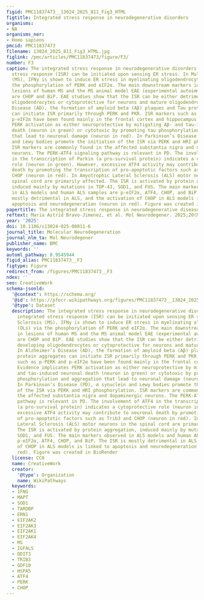 ```yaml
---
figid: PMC11837473__13024_2025_811_Fig3_HTML
figtitle: Integrated stress response in neurodegenerative disorders
organisms:
- NA
organisms_ner:
- Homo sapiens
pmcid: PMC11837473
filename: 13024_2025_811_Fig3_HTML.jpg
figlink: /pmc/articles/PMC11837473/figure/F3/
number: F3
caption: The integrated stress response in neurodegenerative disorders. The integrated
  stress response (ISR) can be initiated upon sensing ER stress. In Multiple Sclerosis
  (MS), IFNγ is shown to induce ER stress in myelinating oligodendrocytes (OLs) via
  the phosphorylation of PERK and eIF2α. The main downstream markers identified in
  lesions of human MS and the MS animal model EAE (experimental autoimmune encephalomyelitis)
  are CHOP and BiP. EAE studies show that the ISR can be either detrimental for developing
  oligodendrocytes or cytoprotective for neurons and mature oligodendrocytes. In Alzheimer’s
  Disease (AD), the formation of amyloid beta (Aβ) plaques and Tau protein aggregates
  can initiate ISR primarily through PERK and PKR. ISR markers such as p-PERK and
  p-eIF2α have been found mainly in the frontal cortex and hippocampus. Evidence implicates
  PERK activation as either neuroprotective by mitigating Aβ- and tau-induced neuronal
  death (neuron in green) or cytotoxic by promoting tau phosphorylation and aggregation
  that lead to neuronal damage (neuron in red). In Parkinson’s Disease (PD), α synuclein
  and Lewy bodies promote the initiation of the ISR via PERK and HRI phosphorylation.
  ISR markers are commonly found in the affected substantia nigra and dopaminergic
  neurons. The PERK-ATF4 signaling pathway is relevant in PD. The involvement of ATF4
  in the transcription of Parkin (a pro-survival protein) indicates a cytoprotective
  role (neuron in green). However, excessive ATF4 activity may contribute to neuronal
  death by promoting the transcription of pro-apoptotic factors such as Trib3 and
  CHOP (neuron in red). In Amyotrophic Lateral Sclerosis (ALS) motor neurons in the
  spinal cord are primarily affected. The ISR is activated by protein aggregation,
  induced mainly by mutations in TDP-43, SOD1, and FUS. The main markers observed
  in ALS models and human ALS samples are p-eIF2α, ATF4, CHOP, and BiP. The ISR is
  mostly detrimental in ALS, and the activation of CHOP in ALS models is linked to
  apoptosis and neurodegeneration (neuron in red). Figure was created in BioRender
papertitle: The integrated stress response in neurodegenerative diseases
reftext: Maria Astrid Bravo-Jimenez, et al. Mol Neurodegener. 2025;20(NA).
year: '2025'
doi: 10.1186/s13024-025-00811-6
journal_title: Molecular Neurodegeneration
journal_nlm_ta: Mol Neurodegener
publisher_name: BMC
keywords: ''
automl_pathway: 0.9545944
figid_alias: PMC11837473__F3
figtype: Figure
redirect_from: /figures/PMC11837473__F3
ndex: ''
seo: CreativeWork
schema-jsonld:
  '@context': https://schema.org/
  '@id': https://pfocr.wikipathways.org/figures/PMC11837473__13024_2025_811_Fig3_HTML.html
  '@type': Dataset
  description: The integrated stress response in neurodegenerative disorders. The
    integrated stress response (ISR) can be initiated upon sensing ER stress. In Multiple
    Sclerosis (MS), IFNγ is shown to induce ER stress in myelinating oligodendrocytes
    (OLs) via the phosphorylation of PERK and eIF2α. The main downstream markers identified
    in lesions of human MS and the MS animal model EAE (experimental autoimmune encephalomyelitis)
    are CHOP and BiP. EAE studies show that the ISR can be either detrimental for
    developing oligodendrocytes or cytoprotective for neurons and mature oligodendrocytes.
    In Alzheimer’s Disease (AD), the formation of amyloid beta (Aβ) plaques and Tau
    protein aggregates can initiate ISR primarily through PERK and PKR. ISR markers
    such as p-PERK and p-eIF2α have been found mainly in the frontal cortex and hippocampus.
    Evidence implicates PERK activation as either neuroprotective by mitigating Aβ-
    and tau-induced neuronal death (neuron in green) or cytotoxic by promoting tau
    phosphorylation and aggregation that lead to neuronal damage (neuron in red).
    In Parkinson’s Disease (PD), α synuclein and Lewy bodies promote the initiation
    of the ISR via PERK and HRI phosphorylation. ISR markers are commonly found in
    the affected substantia nigra and dopaminergic neurons. The PERK-ATF4 signaling
    pathway is relevant in PD. The involvement of ATF4 in the transcription of Parkin
    (a pro-survival protein) indicates a cytoprotective role (neuron in green). However,
    excessive ATF4 activity may contribute to neuronal death by promoting the transcription
    of pro-apoptotic factors such as Trib3 and CHOP (neuron in red). In Amyotrophic
    Lateral Sclerosis (ALS) motor neurons in the spinal cord are primarily affected.
    The ISR is activated by protein aggregation, induced mainly by mutations in TDP-43,
    SOD1, and FUS. The main markers observed in ALS models and human ALS samples are
    p-eIF2α, ATF4, CHOP, and BiP. The ISR is mostly detrimental in ALS, and the activation
    of CHOP in ALS models is linked to apoptosis and neurodegeneration (neuron in
    red). Figure was created in BioRender
  license: CC0
  name: CreativeWork
  creator:
    '@type': Organization
    name: WikiPathways
  keywords:
  - IFNG
  - MAPT
  - SOD1
  - TARDBP
  - ERN1
  - EIF2AK2
  - EIF2AK3
  - EIF2AK1
  - EIF2AK4
  - MS
  - IGFALS
  - DDIT3
  - TRIB3
  - GDF10
  - HSPA5
  - ATF4
  - PERK
  - CHOP
---
```

